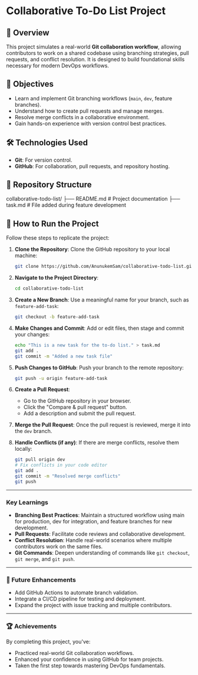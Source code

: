 # Collaborative To-Do List Project

## 🚀 Overview
This project simulates a real-world **Git collaboration workflow**, allowing contributors to work on a shared codebase using branching strategies, pull requests, and conflict resolution. It is designed to build foundational skills necessary for modern DevOps workflows.

## 🎯 Objectives
- Learn and implement Git branching workflows (`main`, `dev`, feature branches).
- Understand how to create pull requests and manage merges.
- Resolve merge conflicts in a collaborative environment.
- Gain hands-on experience with version control best practices.

## 🛠️ Technologies Used
- **Git**: For version control.
- **GitHub**: For collaboration, pull requests, and repository hosting.

## 📂 Repository Structure

collaborative-todo-list/ ├── README.md       # Project documentation ├── task.md         # File added during feature development

## 📝 How to Run the Project

Follow these steps to replicate the project:

1. **Clone the Repository**: Clone the GitHub repository to your local machine:
    ```bash
    git clone https://github.com/AnunukemSam/collaborative-todo-list.git
    ```

2. **Navigate to the Project Directory**:
    ```bash
    cd collaborative-todo-list
    ```

3. **Create a New Branch**: Use a meaningful name for your branch, such as `feature-add-task`:
    ```bash
    git checkout -b feature-add-task
    ```

4. **Make Changes and Commit**: Add or edit files, then stage and commit your changes:
    ```bash
    echo "This is a new task for the to-do list." > task.md
    git add .
    git commit -m "Added a new task file"
    ```

5. **Push Changes to GitHub**: Push your branch to the remote repository:
    ```bash
    git push -u origin feature-add-task
    ```

6. **Create a Pull Request**:
    - Go to the GitHub repository in your browser.
    - Click the "Compare & pull request" button.
    - Add a description and submit the pull request.

7. **Merge the Pull Request**: Once the pull request is reviewed, merge it into the `dev` branch.

8. **Handle Conflicts (if any)**: If there are merge conflicts, resolve them locally:
    ```bash
    git pull origin dev
    # Fix conflicts in your code editor
    git add .
    git commit -m "Resolved merge conflicts"
    git push
    ```

---

### Key Learnings
- **Branching Best Practices**: Maintain a structured workflow using main for production, dev for integration, and feature branches for new development.
- **Pull Requests**: Facilitate code reviews and collaborative development.
- **Conflict Resolution**: Handle real-world scenarios where multiple contributors work on the same files.
- **Git Commands**: Deepen understanding of commands like `git checkout`, `git merge`, and `git push`.

---

### 🚀 Future Enhancements
- Add GitHub Actions to automate branch validation.
- Integrate a CI/CD pipeline for testing and deployment.
- Expand the project with issue tracking and multiple contributors.

---

### 🏆 Achievements
By completing this project, you've:
- Practiced real-world Git collaboration workflows.
- Enhanced your confidence in using GitHub for team projects.
- Taken the first step towards mastering DevOps fundamentals.




